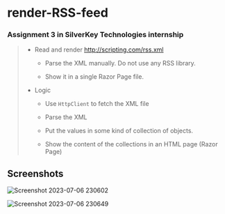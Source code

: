 # render-RSS-feed
### Assignment 3 in SilverKey Technologies internship

> * Read and render http://scripting.com/rss.xml
> 
>     * Parse the XML manually. Do not use any RSS library.
> 
>     * Show it in a single Razor Page file.
> 
> 
> * Logic
> 
>     * Use `HttpClient` to fetch the XML file
> 
>     * Parse the XML
> 
>     * Put the values in some kind of collection of objects.
> 
>     * Show the content of the collections in an HTML page (Razor Page)
>


## Screenshots
![Screenshot 2023-07-06 230602](https://github.com/MariamEssam553/render-RSS-feed/assets/83476787/6cc6a2a2-d2b9-4c4d-b8e1-b87e9051b57e)

![Screenshot 2023-07-06 230649](https://github.com/MariamEssam553/render-RSS-feed/assets/83476787/cf2cc989-2a4f-470e-a256-ce84f0ff6472)

